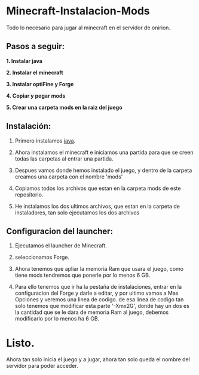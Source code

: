 # Minecraft-Instalacion-Mods
Todo lo necesario para jugar al minecraft en el servidor de onirion.

## Pasos a seguir:

**1. Instalar java**

**2. Instalar el minecraft**

**3. Instalar optiFine y Forge**

**4. Copiar y pegar mods**

**5. Crear una carpeta mods en la raiz del juego**



## Instalación:

1. Primero instalamos [java](https://www.java.com/es/download/ie_manual.jsp).

2. Ahora instalamos el minecraft e iniciamos una partida para que se creen todas las carpetas al entrar una partida.

3. Despues vamos donde hemos instalado el juego, y dentro de la carpeta creamos una carpeta con el nombre 'mods'

4. Copiamos todos los archivos que estan en la carpeta mods de este repositorio.

5. He instalamos los dos ultimos archivos, que estan en la carpeta de instaladores, tan solo ejecutamos los dos archivos


## Configuracion del launcher:

1. Ejecutamos el launcher de Minecraft.

2. seleccionamos Forge.

3. Ahora tenemos que apliar la memoria Ram que usara el juego, como tiene mods tendremos que ponerle por lo menos 6 GB.

4. Para ello tenemos que ir ha la pestaña de instalaciones, entrar en la configuracion del Forge y darle a editar, y por ultimo vamos a Mas Opciones y veremos una linea de          codigo. de esa linea de codigo tan solo tenemos que modificar esta parte '-Xmx2G', donde hay un dos es la cantidad que se le dara de memoria Ram al juego, debemos modificarlo    por lo menos ha 6 GB.


# Listo.

Ahora tan solo inicia el juego y a jugar, ahora tan solo queda el nombre del servidor para poder acceder.
